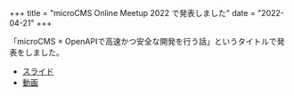 +++
title = "microCMS Online Meetup 2022 で発表しました"
date = "2022-04-21"
+++

「microCMS × OpenAPIで高速かつ安全な開発を行う話」というタイトルで発表をしました。

- [スライド](https://speakerdeck.com/microcms/microcms-x-openapidegao-su-hua-tuan-quan-nakai-fa-woxing-uhua)
- [動画](https://www.youtube.com/watch?v=2BBsCR1Mop8&t=3575s)
